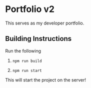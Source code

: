 # Portfolio v2

This serves as my developer portfolio.

## Building Instructions

Run the following

1. `npm run build`

2. `npm run start`

This will start the project on the server!
